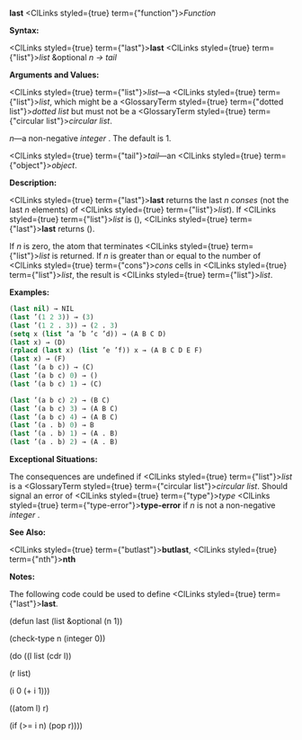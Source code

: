 **last** <ClLinks styled={true} term={"function"}><i>Function</i></ClLinks> 



**Syntax:** 



<ClLinks styled={true} term={"last"}><b>last</b></ClLinks> <ClLinks styled={true} term={"list"}><i>list</i></ClLinks> &amp;optional *n → tail* 



**Arguments and Values:** 



<ClLinks styled={true} term={"list"}><i>list</i></ClLinks>—a <ClLinks styled={true} term={"list"}><i>list</i></ClLinks>, which might be a <GlossaryTerm styled={true} term={"dotted list"}><i>dotted list</i></GlossaryTerm> but must not be a <GlossaryTerm styled={true} term={"circular list"}><i>circular list</i></GlossaryTerm>. 



*n*—a non-negative *integer* . The default is 1. 



<ClLinks styled={true} term={"tail"}><i>tail</i></ClLinks>—an <ClLinks styled={true} term={"object"}><i>object</i></ClLinks>. 



**Description:** 



<ClLinks styled={true} term={"last"}><b>last</b></ClLinks> returns the last *n conses* (not the last *n* elements) of <ClLinks styled={true} term={"list"}><i>list</i></ClLinks>). If <ClLinks styled={true} term={"list"}><i>list</i></ClLinks> is (), <ClLinks styled={true} term={"last"}><b>last</b></ClLinks> returns (). 



If *n* is zero, the atom that terminates <ClLinks styled={true} term={"list"}><i>list</i></ClLinks> is returned. If *n* is greater than or equal to the number of <ClLinks styled={true} term={"cons"}><i>cons</i></ClLinks> cells in <ClLinks styled={true} term={"list"}><i>list</i></ClLinks>, the result is <ClLinks styled={true} term={"list"}><i>list</i></ClLinks>. 



**Examples:**
```lisp
(last nil) → NIL 
(last ’(1 2 3)) → (3) 
(last ’(1 2 . 3)) → (2 . 3) 
(setq x (list ’a ’b ’c ’d)) → (A B C D) 
(last x) → (D) 
(rplacd (last x) (list ’e ’f)) x → (A B C D E F) 
(last x) → (F) 
(last ’(a b c)) → (C) 
(last ’(a b c) 0) → () 
(last ’(a b c) 1) → (C) 

(last ’(a b c) 2) → (B C) 
(last ’(a b c) 3) → (A B C) 
(last ’(a b c) 4) → (A B C) 
(last ’(a . b) 0) → B 
(last ’(a . b) 1) → (A . B) 
(last ’(a . b) 2) → (A . B) 
```
**Exceptional Situations:** 



The consequences are undefined if <ClLinks styled={true} term={"list"}><i>list</i></ClLinks> is a <GlossaryTerm styled={true} term={"circular list"}><i>circular list</i></GlossaryTerm>. Should signal an error of <ClLinks styled={true} term={"type"}><i>type</i></ClLinks> <ClLinks styled={true} term={"type-error"}><b>type-error</b></ClLinks> if *n* is not a non-negative *integer* . 



**See Also:** 



<ClLinks styled={true} term={"butlast"}><b>butlast</b></ClLinks>, <ClLinks styled={true} term={"nth"}><b>nth</b></ClLinks> 



**Notes:** 



The following code could be used to define <ClLinks styled={true} term={"last"}><b>last</b></ClLinks>. 



(defun last (list &amp;optional (n 1)) 



(check-type n (integer 0)) 



(do ((l list (cdr l)) 



(r list) 



(i 0 (+ i 1))) 



((atom l) r) 



(if (&gt;= i n) (pop r)))) 



